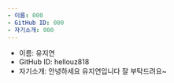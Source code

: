 ```yaml
---
- 이름: 000
- GitHub ID: 000
- 자기소개: 000
---
```

- 이름: 유지연
- GitHub ID: hellouz818
- 자기소개: 안녕하세요 유지연입니다 잘 부탁드려요~
